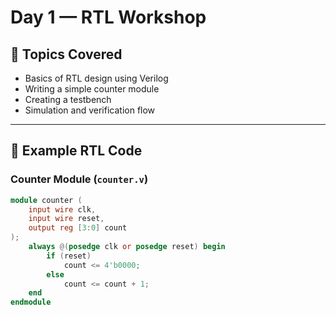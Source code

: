 # Day 1 — RTL Workshop

## 📝 Topics Covered
- Basics of RTL design using Verilog
- Writing a simple counter module
- Creating a testbench
- Simulation and verification flow

---

## 📘 Example RTL Code

### Counter Module (`counter.v`)
```verilog
module counter (
    input wire clk,
    input wire reset,
    output reg [3:0] count
);
    always @(posedge clk or posedge reset) begin
        if (reset)
            count <= 4'b0000;
        else
            count <= count + 1;
    end
endmodule

